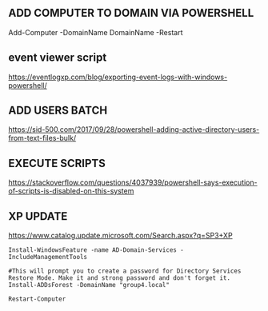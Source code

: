 
## ADD COMPUTER TO DOMAIN VIA POWERSHELL
Add-Computer -DomainName DomainName -Restart

## event viewer script
https://eventlogxp.com/blog/exporting-event-logs-with-windows-powershell/

## ADD USERS BATCH
https://sid-500.com/2017/09/28/powershell-adding-active-directory-users-from-text-files-bulk/

## EXECUTE SCRIPTS
https://stackoverflow.com/questions/4037939/powershell-says-execution-of-scripts-is-disabled-on-this-system

## XP UPDATE
https://www.catalog.update.microsoft.com/Search.aspx?q=SP3+XP

```
Install-WindowsFeature -name AD-Domain-Services -IncludeManagementTools 

#This will prompt you to create a password for Directory Services Restore Mode. Make it and strong password and don't forget it.
Install-ADDsForest -DomainName "group4.local" 

Restart-Computer
```
